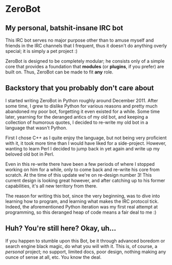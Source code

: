 ZeroBot
=========

My personal, batshit-insane IRC bot
-------------------------------------

This IRC bot serves no major purpose other than to amuse myself and friends in
the IRC channels that I frequent, thus it doesn't do anything overly special; it
is simply a pet project :)

ZeroBot is designed to be completely modular; he consists only of a simple core
that provides a foundation that **modules** (or **plugins**, if you prefer) are
built on. Thus, ZeroBot can be made to fit **any** role.

Backstory that you probably don't care about
----------------------------------------------

I started writing ZeroBot in Python roughly around December 2011. After some
time, I grew to dislike Python for various reasons and pretty much abandoned my
poor bot, forgetting it even existed for a while. Some time later, yearning for
the deranged antics of my old bot, and keeping a collection of humorous quotes,
I decided to re-write my old bot in a language that wasn't Python.

First I chose C++ as I quite enjoy the language, but not being very proficient
with it, it took more time than I would have liked for a side-project. However,
wanting to learn Perl I decided to jump back in yet again and write up my
beloved old bot in Perl.

Even in this re-write there have been a few periods of where I stopped working
on him for a while, only to come back and re-write his core from scratch. At the
time of this update we're on re-design number 3! This current design is looking
great however, and after catching up to his former capabilities, it's all new
territory from there.

The reason for writing this bot, since the very beginning, was to dive into
learning how to program, and learning what makes the IRC protocol tick. Indeed,
the aforementioned Python iteration was my first real attempt at programming, so
this deranged heap of code means a fair deal to me :)

Huh? You're still here? Okay, uh...
-------------------------------------

If you happen to stumble upon this Bot, be it through advanced boredom or search
engine black magic, do what you will with it. This is, of course, a *personal*
project; no support, limited docs, poor design, nothing making any ounce of
sense at all, etc. You know the deal.

